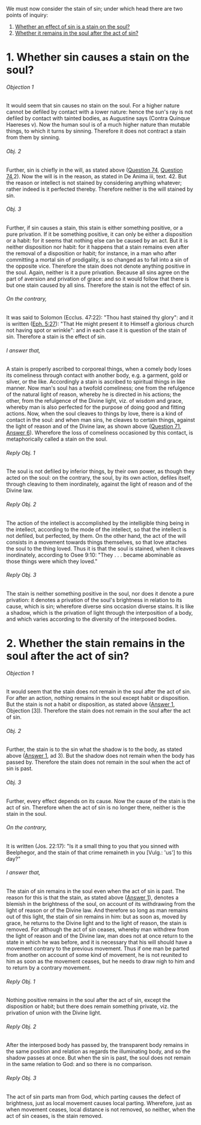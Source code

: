 We must now consider the stain of sin; under which head there are two points of inquiry:  

1. [ Whether an effect of sin is a stain on the soul?](#1.%20Whether%20sin%20causes%20a%20stain%20on%20the%20soul?)
2. [ Whether it remains in the soul after the act of sin?](#2.%20Whether%20the%20stain%20remains%20in%20the%20soul%20after%20the%20act%20of%20sin?)



# 1. Whether sin causes a stain on the soul? 

###### Objection 1
It would seem that sin causes no stain on the soul. For a higher nature cannot be defiled by contact with a lower nature: hence the sun's ray is not defiled by contact with tainted bodies, as Augustine says (Contra Quinque Haereses v). Now the human soul is of a much higher nature than mutable things, to which it turns by sinning. Therefore it does not contract a stain from them by sinning.  

###### Obj. 2
Further, sin is chiefly in the will, as stated above ([Question 74](74.%20Subject%20of%20Sin.md), [Question 74](74.%20Subject%20of%20Sin.md),2). Now the will is in the reason, as stated in De Anima iii, text. 42. But the reason or intellect is not stained by considering anything whatever; rather indeed is it perfected thereby. Therefore neither is the will stained by sin.  

###### Obj. 3
Further, if sin causes a stain, this stain is either something positive, or a pure privation. If it be something positive, it can only be either a disposition or a habit: for it seems that nothing else can be caused by an act. But it is neither disposition nor habit: for it happens that a stain remains even after the removal of a disposition or habit; for instance, in a man who after committing a mortal sin of prodigality, is so changed as to fall into a sin of the opposite vice. Therefore the stain does not denote anything positive in the soul. Again, neither is it a pure privation. Because all sins agree on the part of aversion and privation of grace: and so it would follow that there is but one stain caused by all sins. Therefore the stain is not the effect of sin.  

###### On the contrary,
It was said to Solomon (Ecclus. 47:22): "Thou hast stained thy glory": and it is written ([Eph. 5:27](http://bible.gospelcom.net/bible?Eph++5:27)): "That He might present it to Himself a glorious church not having spot or wrinkle": and in each case it is question of the stain of sin. Therefore a stain is the effect of sin.  

###### I answer that,
A stain is properly ascribed to corporeal things, when a comely body loses its comeliness through contact with another body, e.g. a garment, gold or silver, or the like. Accordingly a stain is ascribed to spiritual things in like manner. Now man's soul has a twofold comeliness; one from the refulgence of the natural light of reason, whereby he is directed in his actions; the other, from the refulgence of the Divine light, viz. of wisdom and grace, whereby man is also perfected for the purpose of doing good and fitting actions. Now, when the soul cleaves to things by love, there is a kind of contact in the soul: and when man sins, he cleaves to certain things, against the light of reason and of the Divine law, as shown above ([Question 71](71.%20Vice%20and%20Sin%20Considered%20in%20Themselves.md), [Answer 6](71.%20Vice%20and%20Sin%20Considered%20in%20Themselves.md#6.%20Whether%20sin%20is%20fittingly%20defined%20as%20a%20word,%20deed,%20or%20desire%20contrary%20to%20the%20eternal%20law?%20)). Wherefore the loss of comeliness occasioned by this contact, is metaphorically called a stain on the soul.  

###### Reply Obj. 1
The soul is not defiled by inferior things, by their own power, as though they acted on the soul: on the contrary, the soul, by its own action, defiles itself, through cleaving to them inordinately, against the light of reason and of the Divine law.

###### Reply Obj. 2
The action of the intellect is accomplished by the intelligible thing being in the intellect, according to the mode of the intellect, so that the intellect is not defiled, but perfected, by them. On the other hand, the act of the will consists in a movement towards things themselves, so that love attaches the soul to the thing loved. Thus it is that the soul is stained, when it cleaves inordinately, according to Osee 9:10: "They . . . became abominable as those things were which they loved."  

###### Reply Obj. 3
The stain is neither something positive in the soul, nor does it denote a pure privation: it denotes a privation of the soul's brightness in relation to its cause, which is sin; wherefore diverse sins occasion diverse stains. It is like a shadow, which is the privation of light through the interposition of a body, and which varies according to the diversity of the interposed bodies.  




# 2. Whether the stain remains in the soul after the act of sin? 

###### Objection 1
It would seem that the stain does not remain in the soul after the act of sin. For after an action, nothing remains in the soul except habit or disposition. But the stain is not a habit or disposition, as stated above ([Answer 1](#1.%20Whether%20sin%20causes%20a%20stain%20on%20the%20soul?%20), Objection \[3\]). Therefore the stain does not remain in the soul after the act of sin.  

###### Obj. 2
Further, the stain is to the sin what the shadow is to the body, as stated above ([Answer 1](#1.%20Whether%20sin%20causes%20a%20stain%20on%20the%20soul?%20), ad 3). But the shadow does not remain when the body has passed by. Therefore the stain does not remain in the soul when the act of sin is past.  

###### Obj. 3
Further, every effect depends on its cause. Now the cause of the stain is the act of sin. Therefore when the act of sin is no longer there, neither is the stain in the soul.  

###### On the contrary,
It is written (Jos. 22:17): "Is it a small thing to you that you sinned with Beelphegor, and the stain of that crime remaineth in you \[Vulg.: 'us'\] to this day?"  

###### I answer that,
The stain of sin remains in the soul even when the act of sin is past. The reason for this is that the stain, as stated above ([Answer 1](#1.%20Whether%20sin%20causes%20a%20stain%20on%20the%20soul?%20)), denotes a blemish in the brightness of the soul, on account of its withdrawing from the light of reason or of the Divine law. And therefore so long as man remains out of this light, the stain of sin remains in him: but as soon as, moved by grace, he returns to the Divine light and to the light of reason, the stain is removed. For although the act of sin ceases, whereby man withdrew from the light of reason and of the Divine law, man does not at once return to the state in which he was before, and it is necessary that his will should have a movement contrary to the previous movement. Thus if one man be parted from another on account of some kind of movement, he is not reunited to him as soon as the movement ceases, but he needs to draw nigh to him and to return by a contrary movement.  

###### Reply Obj. 1
Nothing positive remains in the soul after the act of sin, except the disposition or habit; but there does remain something private, viz. the privation of union with the Divine light.  

###### Reply Obj. 2
After the interposed body has passed by, the transparent body remains in the same position and relation as regards the illuminating body, and so the shadow passes at once. But when the sin is past, the soul does not remain in the same relation to God: and so there is no comparison.  

###### Reply Obj. 3
The act of sin parts man from God, which parting causes the defect of brightness, just as local movement causes local parting. Wherefore, just as when movement ceases, local distance is not removed, so neither, when the act of sin ceases, is the stain removed.